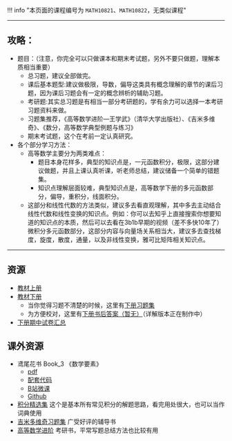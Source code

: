 !!! info "本页面的课程编号为 `MATH10821`、`MATH10822`，无类似课程"

---

## 攻略：  
- 题目：（注意，你完全可以只做课本和期末考试题，另外不要只做题，理解本质相当重要）  
    - 总习题，建议全部做完。  
    - 课后基本题型:建议做极限，导数，偏导这类具有概念理解的章节的课后习题，因为课后习题会有一定的概念辨析的辅助习题。  
    - 考研题:其实总习题是有相当一部分考研题的，学有余力可以选择一本考研习题资料来做。  
    - 习题集推荐，《高等数学进阶—王学武》（清华大学出版社）、《吉米多维奇》、《数分，高等数学典型例题与练习》  
    - 期末考试题，这个在考前一定认真研究。  
- 各个部分学习方法：  
    - 高等数学主要分为两类难点：  
        - 题目本身花样多，典型的知识点是，一元函数积分，极限，这部分建议做题，并且上课认真听课，听老师总结，建议储备一个简单的错题集。  
        - 知识点理解层面较难，典型知识点是，高等数学下册的多元函数部分，偏导，重积分，线面积分。  
    - 这部分和线性代数的方法类似，建议多去看直观理解，其中多去主动结合线性代数和线性变换的知识点。例如：你可以去知乎上直接搜索你想要知道的知识点的本质，然后可以去看在3b1b早期的视频（差不多快10年了）微积分多元函数部分，这部分内容与向量场关系相当大，建议多去查找梯度，旋度，散度，通量，以及非线性变换，雅可比矩阵相关知识点。  

---

## 资源  
- [教材上册](https://lz.qaiu.top/parser?url=https://cqu-openlib.lanzouh.com/ihNaK1up0vzi)  
- [教材下册](https://lz.qaiu.top/parser?url=https://cqu-openlib.lanzouh.com/igdYI1up0yqh)
    - 当你觉得习题不清楚的时候，这里有[下册习题集](https://lz.qaiu.top/parser?url=https://cqu-openlib.lanzouh.com/id7zm1up0rdc)  
    - 为方便校对，这里有[下册书后答案（暂无）]()（详解版本正在制作中）  
- [下册期中试卷汇总](https://lz.qaiu.top/parser?url=https://cqu-openlib.lanzouh.com/iY78Z1up1wbg)

## 课外资源
- 鸢尾花书 Book_3 《数学要素》  
    - [pdf](https://lz.qaiu.top/parser?url=https://cqu-openlib.lanzouh.com/i7XoV1up1cch)  
    - [配套代码](https://lz.qaiu.top/parser?url=https://cqu-openlib.lanzouh.com/iYTO91up1cej)  
    - [B站微课](https://space.bilibili.com/513194466)  
    - [Github](https://github.com/Visualize-ML/Book3_Elements-of-Mathematics)  
- [积分精选集](https://lz.qaiu.top/parser?url=https://cqu-openlib.lanzouh.com/iJyCK1up15ad) 这个是基本所有常见积分的解题思路，看完用处很大，也可以当作词典使用  
- [吉米多维奇习题集](https://lz.qaiu.top/parser?url=https://cqu-openlib.lanzouh.com/iIQHZ1up1e6d) 广受好评的辅导书  
- [高等数学进阶](https://lz.qaiu.top/parser?url=https://cqu-openlib.lanzouh.com/i2YWl1up1a2f) 考研书，平常写题总结方法也比较有用  